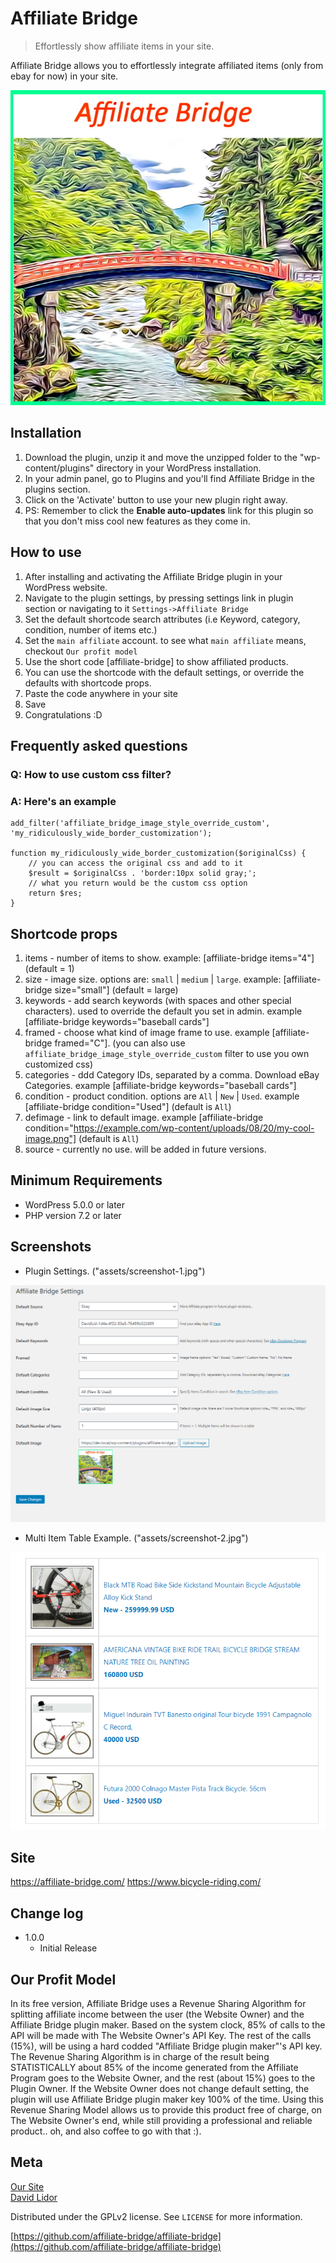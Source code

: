 # Affiliate Bridge
> Effortlessly show affiliate items in your site.

Affiliate Bridge allows you to effortlessly integrate affiliated items (only from ebay for now) in your site.

![](assets/images/ab-default-image.jpg)

## Installation

1. Download the plugin, unzip it and move the unzipped folder to the "wp-content/plugins" directory in your WordPress installation.
2. In your admin panel, go to Plugins and you'll find Affiliate Bridge in the plugins section.
3. Click on the 'Activate' button to use your new plugin right away.
4. PS: Remember to click the **Enable auto-updates** link for this plugin so that you don't miss cool new features as they come in.

## How to use

1. After installing and activating the Affiliate Bridge plugin in your WordPress website.
2. Navigate to the plugin settings, by pressing settings link in plugin section or navigating to it `Settings->Affiliate Bridge`
3. Set the default shortcode search attributes (i.e Keyword, category, condition, number of items etc.)
4. Set the `main affiliate` account. to see what `main affiliate` means, checkout `Our profit model`
5. Use the short code [affiliate-bridge] to show affiliated products.
6. You can use the shortcode with the default settings, or override the defaults with shortcode props.
7. Paste the code anywhere in your site
8. Save
9. Congratulations :D

## Frequently asked questions

### Q: How to use custom css filter?  
### A: Here's an example

```
add_filter('affiliate_bridge_image_style_override_custom', 'my_ridiculously_wide_border_customization');

function my_ridiculously_wide_border_customization($originalCss) {
    // you can access the original css and add to it
    $result = $originalCss . 'border:10px solid gray;';
    // what you return would be the custom css option
    return $res;
}

```

## Shortcode props

1. items - number of items to show. example: [affiliate-bridge items="4"] (default = 1)
2. size - image size. options are: `small` | `medium` | `large`. example: [affiliate-bridge size="small"] (default = large)
3. keywords - add search keywords (with spaces and other special characters). used to override the default you set in admin. example [affiliate-bridge keywords="baseball cards"]
4. framed - choose what kind of image frame to use.  example [affiliate-bridge framed="C"]. (you can also use `affiliate_bridge_image_style_override_custom` filter to use you own customized css)
5. categories - ddd Category IDs, separated by a comma. Download eBay Categories. example [affiliate-bridge keywords="baseball cards"]
6. condition - product condition. options are `All` | `New` | `Used`. example [affiliate-bridge condition="Used"] (default is `All`)
7. defimage - link to default image. example [affiliate-bridge condition="https://example.com/wp-content/uploads/08/20/my-cool-image.png"] (default is `All`)
8. source - currently no use. will be added in future versions.

## Minimum Requirements

* WordPress 5.0.0 or later
* PHP version 7.2 or later

## Screenshots

* Plugin Settings. ("assets/screenshot-1.jpg")  

![](assets/images/screenshot-1.png)

* Multi Item Table Example. ("assets/screenshot-2.jpg")

![](assets/images/screenshot-2.png)

## Site

https://affiliate-bridge.com/
https://www.bicycle-riding.com/

## Change log

* 1.0.0
    * Initial Release

## Our Profit Model

In its free version, Affiliate Bridge uses a Revenue Sharing Algorithm for splitting affiliate income between the user (the Website Owner) and the Affiliate Bridge plugin maker.
Based on the system clock, 85% of calls to the API will be made with The Website Owner's API Key.
The rest of the calls (15%), will be using a hard codded "Affiliate Bridge plugin maker"'s API key.
The Revenue Sharing Algorithm is in charge of the result being STATISTICALLY about 85% of the income generated from the Affiliate Program goes to the Website Owner, and the rest (about 15%) goes to the Plugin Owner.
If the Website Owner does not change default setting, the plugin will use Affiliate Bridge plugin maker key 100% of the time.
Using this Revenue Sharing Model allows us to provide this product free of charge, on The Website Owner's end, while still providing a professional and reliable product.. oh, and also coffee to go with that :).

## Meta

[Our Site](https://affiliate-bridge.com/)  
[David Lidor](https://www.bicycle-riding.com/)  
  
Distributed under the GPLv2 license. See ``LICENSE`` for more information.

[https://github.com/affiliate-bridge/affiliate-bridge](https://github.com/affiliate-bridge/affiliate-bridge)